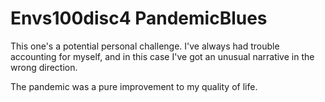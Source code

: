 # Envs100disc4 PandemicBlues

This one's a potential personal challenge.  I've always had trouble accounting for myself, and in this case I've got an unusual narrative in the wrong direction.

The pandemic was a pure improvement to my quality of life.